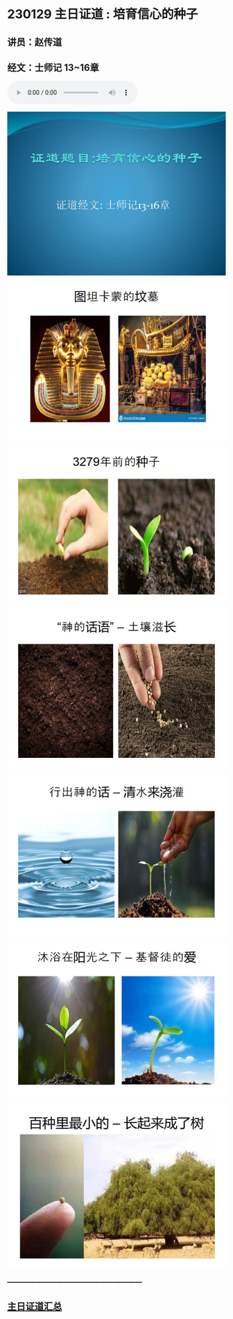 # 230129 主日证道 :  培育信心的种子
## 讲员：赵传道
## 经文：士师记 13~16章
<audio controls src="./230129.mp3"></audio>

![](./images/1.jpg)
![](./images/2.jpg)
![](./images/3.jpg)
![](./images/4.jpg)
![](./images/5.jpg)
![](./images/6.jpg)
![](./images/7.jpg)




### ———————————————————

## [主日证道汇总](https://nccchurch.github.io/Sermons/)
